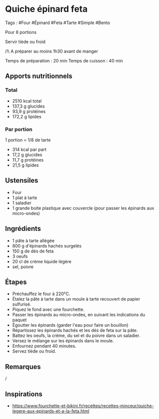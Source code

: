 # Quiche épinard feta

Tags : #Four #Épinard #Feta #Tarte #Simple #Bento

Pour 8 portions

Servir tiède ou froid

/!\\ A préparer au moins 1h30 avant de manger

Temps de préparation : 20 min
Temps de cuisson : 40 min

## Apports nutritionnels

### Total

* 2510 kcal total
* 137,3 g glucides
* 93,9 g protéines
* 172,2 g lipides

### Par portion

1 portion = 1/8 de tarte

* 314 kcal par part
* 17,2 g glucides
* 11,7 g protéines
* 21,5 g lipides

## Ustensiles

* Four
* 1 plat à tarte
* 1 saladier
* 1 grande boite plastique avec couvercle (pour passer les épinards aux micro-ondes)

## Ingrédients

* 1 pâte à tarte allégée
* 800 g d'épinards hachés surgelés
* 150 g de dés de feta
* 3 oeufs
* 20 cl de crème liquide légère
* sel, poivre

## Étapes

* Préchauffez le four à 220°C.
* Étalez la pâte à tarte dans un moule à tarte recouvert de papier sulfurisé.
* Piquez le fond avec une fourchette.
* Passer les épinards au micro-ondes, en suivant les indications du paquet
* Égoutter les épinards (garder l'eau pour faire un bouillon)
* Répartissez les épinards hachés et les dés de feta sur la pâte.
* Battez les oeufs, la crème, du sel et du poivre dans un saladier.
* Versez le mélange sur les épinards dans le moule.
* Enfournez pendant 40 minutes.
* Servez tiède ou froid.

## Remarques

/

## Inspirations

* https://www.fourchette-et-bikini.fr/recettes/recettes-minceur/quiche-legere-aux-epinards-et-a-la-feta.html